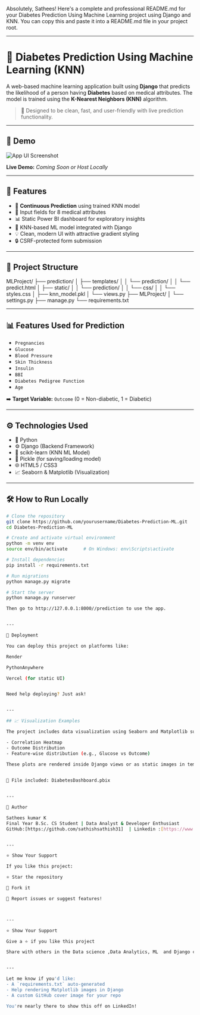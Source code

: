 Absolutely, Sathees! Here's a complete and professional README.md for your Diabetes Prediction Using Machine Learning project using Django and KNN. You can copy this and paste it into a README.md file in your project root.


---

# 🧠 Diabetes Prediction Using Machine Learning (KNN)

A web-based machine learning application built using **Django** that predicts the likelihood of a person having **Diabetes** based on medical attributes. The model is trained using the **K-Nearest Neighbors (KNN)** algorithm.

> 🔮 Designed to be clean, fast, and user-friendly with live prediction functionality.

---

## 🚀 Demo

![App UI Screenshot](https://your-screenshot-link-here-if-any)

**Live Demo:** *Coming Soon or Host Locally*

---

## 📌 Features

- 🔗 **Continuous Prediction** using trained KNN model
- 🧪 Input fields for 8 medical attributes
- 📊 Static Power BI dashboard for exploratory insights
- 🧠 KNN-based ML model integrated with Django
- 💡 Clean, modern UI with attractive gradient styling
- 🔒 CSRF-protected form submission

---

## 📂 Project Structure

MLProject/ ├── prediction/ │   ├── templates/ │   │   └── prediction/ │   │       └── predict.html │   ├── static/ │   │   └── prediction/ │   │       └── css/ │   │           └── styles.css │   ├── knn_model.pkl │   └── views.py ├── MLProject/ │   └── settings.py ├── manage.py └── requirements.txt

---

## 📊 Features Used for Prediction

- `Pregnancies`
- `Glucose`
- `Blood Pressure`
- `Skin Thickness`
- `Insulin`
- `BBI`
- `Diabetes Pedigree Function`
- `Age`

➡️ **Target Variable:** `Outcome` (0 = Non-diabetic, 1 = Diabetic)

---

## ⚙️ Technologies Used

- 🐍 Python
- ⚙️ Django (Backend Framework)
- 🤖 scikit-learn (KNN ML Model)
- 💾 Pickle (for saving/loading model)
- 🌐 HTML5 / CSS3
- 📈 Seaborn & Matplotlib (Visualization)

---

## 🛠️ How to Run Locally

```bash
# Clone the repository
git clone https://github.com/yourusername/Diabetes-Prediction-ML.git
cd Diabetes-Prediction-ML

# Create and activate virtual environment
python -m venv env
source env/bin/activate      # On Windows: env\Scripts\activate

# Install dependencies
pip install -r requirements.txt

# Run migrations
python manage.py migrate

# Start the server
python manage.py runserver

Then go to http://127.0.0.1:8000//prediction to use the app.


---

📁 Deployment

You can deploy this project on platforms like:

Render

PythonAnywhere

Vercel (for static UI)


Need help deploying? Just ask!


---

## 📈 Visualization Examples

The project includes data visualization using Seaborn and Matplotlib such as:

- Correlation Heatmap
- Outcome Distribution
- Feature-wise distribution (e.g., Glucose vs Outcome)
  
These plots are rendered inside Django views or as static images in templates


📁 File included: DiabetesDashboard.pbix


---

🙌 Author

Sathees kumar K
Final Year B.Sc. CS Student | Data Analyst & Developer Enthusiast
GitHub:[https://github.com/sathishsathish31]  | Linkedin :[https://www.linkedin.com/in/sathees-kumar-k-23b3aa354]


---

⭐️ Show Your Support

If you like this project:

⭐ Star the repository

🍴 Fork it

🐛 Report issues or suggest features!



---

⭐️ Show Your Support

Give a ⭐️ if you like this project

Share with others in the Data science ,Data Analytics, ML  and Django community!


---

Let me know if you'd like:
- A `requirements.txt` auto-generated
- Help rendering Matplotlib images in Django
- A custom GitHub cover image for your repo

You're nearly there to show this off on LinkedIn!
